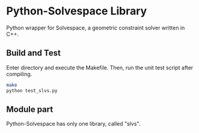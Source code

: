 # Python-Solvespace Library

Python wrapper for Solvespace, a geometric constraint solver written in C++.

## Build and Test

Enter directory and execute the Makefile. Then, run the unit test script after compiling.

```bash
make
python test_slvs.py
```

## Module part

Python-Solvespace has only one library, called "slvs".
